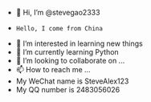 - 👋 Hi, I’m @stevegao2333
-     Hello, I come from China
- 👀 I’m interested in learning new things
- 🌱 I’m currently learning Python
- 💞️ I’m looking to collaborate on ...
- 📫 How to reach me ...
- My WeChat name is SteveAlex123
- My QQ number is 2483056026

<!---
stevegao2333/stevegao2333 is a ✨ special ✨ repository because its `README.md` (this file) appears on your GitHub profile.
You can click the Preview link to take a look at your changes.
--->
